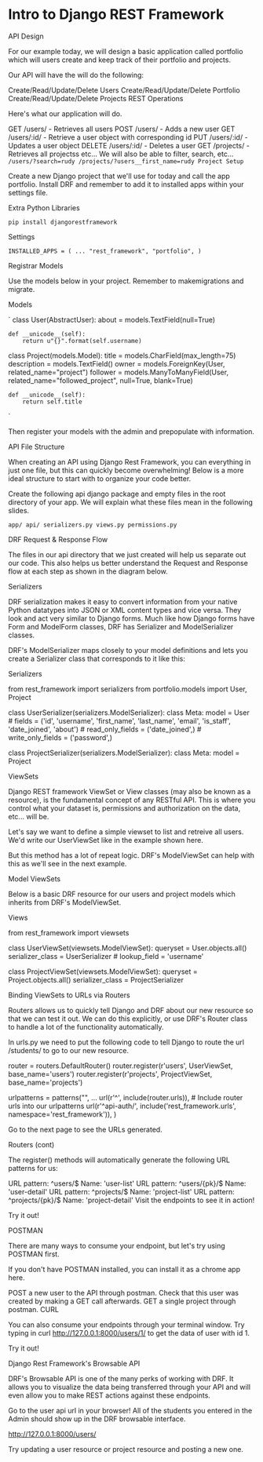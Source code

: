 
# Intro to Django REST Framework
API Design

For our example today, we will design a basic application called portfolio which will users create and keep track of their portfolio and projects.

Our API will have the will do the following:

Create/Read/Update/Delete Users
Create/Read/Update/Delete Portfolio
Create/Read/Update/Delete Projects
REST Operations

Here's what our application will do.

GET /users/ - Retrieves all users
POST /users/ - Adds a new user
GET /users/:id/ - Retrieve a user object with corresponding id
PUT /users/:id/ - Updates a user object
DELETE /users/:id/ - Deletes a user
GET /projects/ - Retrieves all projectss
etc...
We will also be able to filter, search, etc...
`
/users/?search=rudy
/projects/?users__first_name=rudy
Project Setup
`

Create a new Django project that we'll use for today and call the app portfolio. Install DRF and remember to add it to installed apps within your settings file.

Extra Python Libraries

`pip install djangorestframework`
        
Settings

`
INSTALLED_APPS = (
    ...
    "rest_framework",
    "portfolio",
)
`
        
Registrar Models

Use the models below in your project. Remember to makemigrations and migrate.

Models

`
class User(AbstractUser):
    about = models.TextField(null=True)

    def __unicode__(self):
        return u"{}".format(self.username)


class Project(models.Model):
    title = models.CharField(max_length=75)
    description = models.TextField()
    owner = models.ForeignKey(User, related_name="project")
    follower = models.ManyToManyField(User, related_name="followed_project", null=True, blank=True)

    def __unicode__(self):
        return self.title
`

Then register your models with the admin and prepopulate with information.

API File Structure

When creating an API using Django Rest Framework, you can everything in just one file, but this can quickly become overwhelming! Below is a more ideal structure to start with to organize your code better.

Create the following api django package and empty files in the root directory of your app. We will explain what these files mean in the following slides.


`app/
    api/
        serializers.py
        views.py
        permissions.py`
        
DRF Request & Response Flow

The files in our api directory that we just created will help us separate out our code. This also helps us better understand the Request and Response flow at each step as shown in the diagram below.


Serializers

DRF serialization makes it easy to convert information from your native Python datatypes into JSON or XML content types and vice versa. They look and act very similar to Django forms. Much like how Django forms have Form and ModelForm classes, DRF has Serializer and ModelSerializer classes.

DRF's ModelSerializer maps closely to your model definitions and lets you create a Serializer class that corresponds to it like this:

Serializers


from rest_framework import serializers
from portfolio.models import User, Project

class UserSerializer(serializers.ModelSerializer):
    class Meta:
        model = User
        # fields = ('id', 'username', 'first_name', 'last_name', 'email', 'is_staff', 'date_joined', 'about')
        # read_only_fields = ('date_joined',)
        # write_only_fields = ('password',)

class ProjectSerializer(serializers.ModelSerializer):
    class Meta:
        model = Project
        
ViewSets

Django REST framework ViewSet or View classes (may also be known as a resource), is the fundamental concept of any RESTful API. This is where you control what your dataset is, permissions and authorization on the data, etc... will be.

Let's say we want to define a simple viewset to list and retreive all users. We'd write our UserViewSet like in the example shown here.

But this method has a lot of repeat logic. DRF's ModelViewSet can help with this as we'll see in the next example.

Model ViewSets

Below is a basic DRF resource for our users and project models which inherits from DRF's ModelViewSet.

Views


from rest_framework import viewsets

class UserViewSet(viewsets.ModelViewSet):
    queryset = User.objects.all()
    serializer_class = UserSerializer
    # lookup_field = 'username'

class ProjectViewSet(viewsets.ModelViewSet):
    queryset = Project.objects.all()
    serializer_class = ProjectSerializer
        
Binding ViewSets to URLs via Routers

Routers allows us to quickly tell Django and DRF about our new resource so that we can test it out. We can do this explicitly, or use DRF's Router class to handle a lot of the functionality automatically.

In urls.py we need to put the following code to tell Django to route the url /students/ to go to our new resource.


router = routers.DefaultRouter()
router.register(r'users', UserViewSet, base_name='users')
router.register(r'projects', ProjectViewSet, base_name='projects')

urlpatterns = patterns("",
    ...
    url(r'^', include(router.urls)), # Include router urls into our urlpatterns
    url(r'^api-auth/', include('rest_framework.urls', namespace='rest_framework')),
 )
        
Go to the next page to see the URLs generated.

Routers (cont)

The register() methods will automatically generate the following URL patterns for us:

URL pattern: ^users/$ Name: 'user-list'
URL pattern: ^users/{pk}/$ Name: 'user-detail'
URL pattern: ^projects/$ Name: 'project-list'
URL pattern: ^projects/{pk}/$ Name: 'project-detail'
Visit the endpoints to see it in action!

Try it out!

POSTMAN

There are many ways to consume your endpoint, but let's try using POSTMAN first.

If you don't have POSTMAN installed, you can install it as a chrome app here.

POST a new user to the API through postman.
Check that this user was created by making a GET call afterwards.
GET a single project through postman.
CURL

You can also consume your endpoints through your terminal window. Try typing in curl http://127.0.0.1:8000/users/1/ to get the data of user with id 1.

Try it out!

Django Rest Framework's Browsable API

DRF's Browsable API is one of the many perks of working with DRF. It allows you to visualize the data being transferred through your API and will even allow you to make REST actions against these endpoints.

Go to the user api url in your browser! All of the students you entered in the Admin should show up in the DRF browsable interface.

http://127.0.0.1:8000/users/

Try updating a user resource or project resource and posting a new one.

